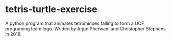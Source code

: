 # tetris-turtle-exercise
A python program that animates tetrominoes falling to form a UCF programing team logo.
Written by Arjun Pherwani and Christopher Stephens in 2018.
